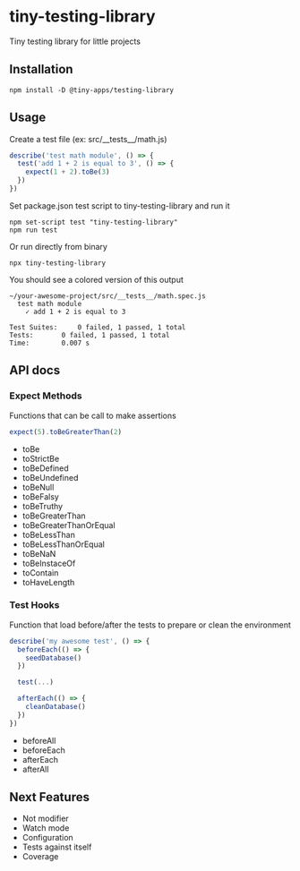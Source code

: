 # tiny-testing-library

Tiny testing library for little projects

## Installation

```
npm install -D @tiny-apps/testing-library
```

## Usage

Create a test file (ex: src/\_\_tests\_\_/math.js)

```js
describe('test math module', () => {
  test('add 1 + 2 is equal to 3', () => {
    expect(1 + 2).toBe(3)
  })
})
```

Set package.json test script to tiny-testing-library and run it

```
npm set-script test "tiny-testing-library"
npm run test
```

Or run directly from binary

```
npx tiny-testing-library
```

You should see a colored version of this output
```
~/your-awesome-project/src/__tests__/math.spec.js
  test math module
    ✓ add 1 + 2 is equal to 3

Test Suites: 	 0 failed, 1 passed, 1 total
Tests: 		 0 failed, 1 passed, 1 total
Time: 		 0.007 s

```

## API docs
### Expect Methods

Functions that can be call to make assertions

```js
expect(5).toBeGreaterThan(2)
```

- toBe
- toStrictBe
- toBeDefined
- toBeUndefined
- toBeNull
- toBeFalsy
- toBeTruthy
- toBeGreaterThan
- toBeGreaterThanOrEqual
- toBeLessThan
- toBeLessThanOrEqual
- toBeNaN
- toBeInstaceOf
- toContain
- toHaveLength

### Test Hooks

Function that load before/after the tests to prepare or clean the environment

```js
describe('my awesome test', () => {
  beforeEach(() => {
    seedDatabase()
  })

  test(...)

  afterEach(() => {
    cleanDatabase()
  })
})
```

- beforeAll
- beforeEach
- afterEach
- afterAll

## Next Features

- Not modifier
- Watch mode
- Configuration
- Tests against itself
- Coverage
